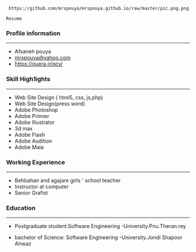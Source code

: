 ```
 https://github.com/mrspouya/mrspouya.github.io/raw/master/pic.png.png
 
Resume
```
### Profile information
---
+    Afsaneh pouya
+    mrspouya@yahoo.com
+    https://quera.ir/qcv/

  
### Skill High1ights
---
+    Web Site Design ( html5, css, js,php)
+    Web Site Design(press word)
+    Adobe Photoshop
+    Adobe Primier
+    Adobe Illustrator
+    3d max
+    Adobe Flash
+    Adobe Audition
+    Adobe Maia


### Working Experience
---

+    Behbahan and agajare girls ' school teacher
+    Instructor at computer
+    Senior Grafist


### Education
---

+    Postgraduate student:Software Engineering
     -University.Pnu.Theran.rey 

+    bachelor of Science: Software Engineering
     -University.Jondi Shapoor Ahwaz
